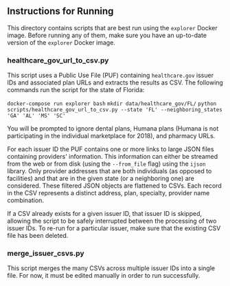## Instructions for Running

This directory contains scripts that are best run using the `explorer` Docker image. Before running any of them, make sure you have an up-to-date version of the `explorer` Docker image.

### healthcare\_gov\_url\_to_csv.py

This script uses a Public Use File (PUF) containing `healthcare.gov` issuer IDs and associated plan URLs and extracts the results as CSV. The following commands run the script for the state of Florida:

`docker-compose run explorer bash`
`mkdir data/healthcare_gov/FL/`
`python scripts/healthcare_gov_url_to_csv.py --state 'FL' --neighboring_states 'GA' 'AL' 'MS' 'SC'`

You will be prompted to ignore dental plans, Humana plans (Humana is not participating in the individual marketplace for 2018), and pharmacy URLs.

For each issuer ID the PUF contains one or more links to large JSON files containing providers' information. This information can either be streamed from the web or from disk (using the `--from_file` flag) using the `ijson` library. Only provider addresses that are both individuals (as opposed to facilities) and that are in the given state (or a neighboring one) are considered. These filtered JSON objects are flattened to CSVs. Each record in the CSV represents a distinct address, plan, specialty, provider name combination.

If a CSV already exists for a given issuer ID, that issuer ID is skipped, allowing the script to be safely interrupted between the processing of two issuer IDs. To re-run for a particular issuer, make sure that the existing CSV file has been deleted.

### merge\_issuer\_csvs.py

This script merges the many CSVs across multiple issuer IDs into a single file. For now, it must be edited manually in order to run successfully.
